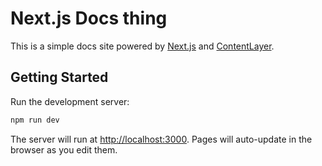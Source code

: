 # Next.js Docs thing

This is a simple docs site powered by [Next.js](https://nextjs.org/) and [ContentLayer](https://www.contentlayer.dev/).

## Getting Started

Run the development server:

```bash
npm run dev
```

The server will run at [http://localhost:3000](http://localhost:3000). Pages will auto-update in the browser as you edit them.
